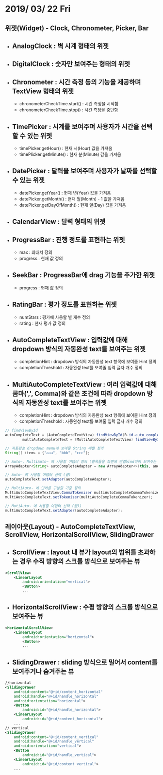 # 2019/ 03/ 22 Fri

## 위젯(Widget) - Clock, Chronometer, Picker, Bar

* ## AnalogClock : 벽 시계 형태의 위젯
* ## DigitalClock : 숫자만 보여주는 형태의 위젯
* ## Chronometer : 시간 측정 등의 기능을 제공하며 TextView 형태의 위젯
  * chronometerCheckTime.start() : 시간 측정을 시작함
  * chronometerCheckTime.stop() : 시간 측정을 중단함
* ## TimePicker : 시계를 보여주며 사용자가 시간을 선택할 수 있는 위젯
  * timePicker.getHour() : 현재 시(Hour) 값을 가져옴
  * timePlicker.getMinute() : 현재 분(Minute) 값을 가져옴
* ## DatePicker : 달력을 보여주며 사용자가 날짜를 선택할 수 있는 위젯
  * datePicker.getYear() : 현재 년(Year) 값을 가져옴
  * datePicker.getMonth() : 현재 월(Month) - 1 값을 가져옴
  * datePicker.getDayOfMonth() : 현재 일(Day) 값을 가져옴
* ## CalendarView : 달력 형태의 위젯
* ## ProgressBar : 진행 정도를 표현하는 위젯
  * max : 최대치 정의
  * progress : 현재 값 정의
* ## SeekBar : ProgressBar에 drag 기능을 추가한 위젯
  * progress : 현재 값 정의
* ## RatingBar : 평가 정도를 표현하는 위젯
  * numStars : 평가에 사용할 별 개수 정의
  * rating : 현재 평가 값 정의
* ## AutoCompleteTextView : 입력값에 대해 dropdown 방식의 자동완성 text를 보여주는 위젯
  * completionHint : dropdown 방식의 자동완성 text 항목에 보여줄 Hint 정의
  * completionThreshold : 자동완성 text를 보여줄 입력 글자 개수 정의
* ## MultiAutoCompleteTextView : 여러 입력값에 대해 콤마(',', Comma)와 같은 조건에 따라 dropdown 방식의 자동완성 text를 보여주는 위젯
  * completionHint : dropdown 방식의 자동완성 text 항목에 보여줄 Hint 정의
  * completionThreshold : 자동완성 text를 보여줄 입력 글자 개수 정의
```java
// findViewById
autoCompleteText = (AutoCompleteTextView) findViewById(R.id.auto_complete_text);
        multiAutoCompleteText = (MultiAutoCompleteTextView) findViewById(R.id.multi_auto_complete_text);

// 자동완성 dropdown menu에 보여줄 String 배열 정의
String[] items = {"aaa", "bbb", "ccc"};

// Auto~, MultiAuto~ 에 사용할 어댑터 정의 (항목들을 화면에 연결bind하여 보여주는 역할)
ArrayAdapter<String> autoCompleteAdapter = new ArrayAdapter<>(this, android.R.layout.simple_dropdown_item_1line, items);

// Auto~ 에 사용할 어댑터 선택 (끝)
autoCompleteText.setAdapter(autoCompleteAdapter);

// MultiAuto~ 에 단어를 구분할 기준 정의
MultiAutoCompleteTextView.CommaTokenizer multiAutoCompleteCommaTokenizer = new MultiAutoCompleteTextView.CommaTokenizer();
multiAutoCompleteText.setTokenizer(multiAutoCompleteCommaTokenizer);

// MutiAuto~ 에 사용할 어댑터 선택 (끝))
multiAutoCompleteText.setAdapter(autoCompleteAdapter);
```
## 레이아웃(Layout) - AutoCompleteTextView, ScrollView, HorizontalScrollView, SlidingDrawer
* ## ScrollView : layout 내 뷰가 layout의 범위를 초과하는 경우 수직 방향의 스크롤 방식으로 보여주는 뷰
```xml
<ScrollView>
    <LinearLayout
        android:orientation="vertical">
        <Button>
        ...
```
* ## HorizontalScrollView : 수평 방향의 스크롤 방식으로 보여주는 뷰
```xml
<HorizontalScrollView>
    <LinearLayout
        android:orientation="horizontal">
        <Button>
        ...
```
* ## SlidingDrawer : sliding 방식으로 밀어서 content를 보여주거나 숨겨주는 뷰
```xml
//horizontal
<SlidingDrawer
    android:content="@+id/content_horizontal"
    android:handle="@+id/handle_horizontal"
    android:orientation="horizontal">
    <Button
        android:id="@+id/handle_horizontal">
    <LinearLayout
        android:id="@+id/content_horizontal">
    ...
// vertical
<SlidingDrawer
    android:content="@+id/content_vertical"
    android:handle="@+id/handle_vertical"
    android:orientation="vertical">
    <Button
        android:id="@+id/handle_vertical">
    <LinearLayout
        android:id="@+id/content_vertical">
    ...
```